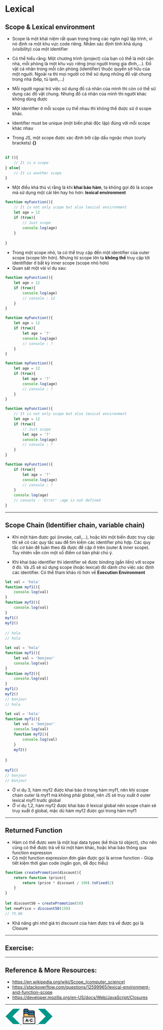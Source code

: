 # Lexical
## Scope & Lexical environment
- Scope là một khái niệm rất quan trọng trong các ngôn ngữ lập trình, vì nó định ra một khu vực code riêng. Nhằm xác định tính khả dụng (visibility) của một identifier

- Có thể hiểu rằng: Một chương trình (project) của bạn có thể là một căn nhà, mỗi phòng là một khu vực riêng (mọi người trong gia đình,...). Đồ vật cá nhân trong mỗi căn phòng (identifier) thuộc quyền sở hữu của một nguời. Ngoài ra thì mọi người có thể sử dụng những đồ vật chung trong nhà (bếp, tủ lạnh,...)

- Mỗi người ngoại trừ việc sử dụng đồ cá nhân của mình thì còn có thể sử dụng các đồ vật chung. Nhưng đồ cá nhân của mình thì người khác không dùng được

- Một identifier ở mỗi scope cụ thể nhau thì không thể được sử ở scope khác. 

- Identifier must be unique (một biến phải độc lập) đúng với mỗi scope khác nhau

- Trong JS, một scope được xác định bởi cặp dấu ngoặc nhọn (curly brackets) **{}**
```js

if (){
    // It is a scope
} else{
    // It is another scope
}

```

- Một điều khá thú vị rằng là khi **khai báo hàm**, ta không gọi đó là scope mà sử dụng một cái tên hay ho hơn: **lexical environment** 
```js
function myFunction(){
    // It is not only scope but also lexical environment
    let age = 12
    if (true){
        // Just scope
        console.log(age)
    }

}
```
- Trong một scope nhỏ, ta có thể truy cập đến một identifier của outer scope (scope lớn hơn). Nhưng từ scope lớn ta **không thể** truy cập tới identifider ở bất kỳ inner scope (scope nhỏ hơn)
- Quan sát một vài ví dụ sau:

```js
function myFunction(){
    let age = 12
    if (true){
        console.log(age)
        // console : 12
    }
}
```

```js
function myFunction(){
    let age = 12
    if (true){
        let age = '?'
        console.log(age)
        // console : ?
    }
}
```

```js
function myFunction(){
    let age = 12
    if (true){
        let age = '?'
        console.log(age)
        // console : ?
    }
}
```

```js
function myFunction(){
    // It is not only scope but also lexical environment
    let age = 12
    if (true){
        // Just scope
        let age = '?'
        console.log(age)
        // console : ?
    }
}
```


```js
function myFunction(){
    if (true){
        let age = '?'
        console.log(age)
        // console : ?
    }
    console.log(age)
    // console : 'Error' :age is not defined
}
```

---

## Scope Chain (Identifier chain, variable chain)
- Khi một hàm được gọi (invoke, call,...), hoặc khi một biến được truy cập thì sẽ có các quy tắc sau để tìm kiếm các identifier phù hợp. Các quy tắc cơ bản để tuân theo đã được đề cập ở trên (outer & inner scope). Tuy nhiên vẫn còn một số điểm cơ bản phải chú ý.

- Khi khai báo identifier thì identifier sẽ được binding (gắn liền) với scope ở đó. Và JS sẽ sử dụng scope (hoặc lexical) đó dành cho việc xác định các identifier. Có thể tham khảo rõ hơn về **Execution Environment**

```js
let val = 'hola'
function myf1(){
    console.log(val)
}
function myf2(){
    console.log(val)
}
myf1()  
myf2() 

// hola
// hola
```

```js
let val = 'hola'
function myf1(){
    let val = 'bonjour'
    console.log(val)
}
function myf2(){
    console.log(val)
}
myf1()  
myf2()  
// bonjour
// hola
```

```js
let val = 'hola'
function myf1(){
    let val = 'bonjour'
    console.log(val)
    function myf2(){
        console.log(val)
    }
    myf2() 

}

myf1()  
// bonjour
// bonjour

```
- Ở ví dụ 3, hàm myf2 được khai báo ở trong hàm myf1, nên khi scope chain outer là myf1 mà không phải global, nên JS sẽ truy xuất ở outer lexical myf1 trước global
- Ở ví dụ 1,2, hàm myf2 được khai báo ở lexical global nên scope chain sẽ truy xuất ở global, mặc dù hàm myf2 được gọi trong hàm myf1 
---

## Returned Function
- Hàm có thể được xem là một loại data types (kế thừa từ object), cho nên cũng có thể được trả về từ một hàm khác, hoặc khai báo thông qua function expression
- Có một function expression đơn giản được gọi là arrow function - Giúp tiết kiệm thời gian code (ngắn gọn, dễ đọc hiểu)

```js
function createPromotion(discount){
    return function (price){
        return (price * discount / 100).toFixed(2)
    }
}

let discount50 = createPromotion(50)
let newPrice = discount50(150)
// 75.00

```
- Khả năng ghi nhớ giá trị discount của hàm được trả về được gọi là Closure
---

## Exercise:

---

## Reference & More Resources: 
* https://en.wikipedia.org/wiki/Scope_(computer_science)
* https://stackoverflow.com/questions/12599965/lexical-environment-and-function-scope
* https://developer.mozilla.org/en-US/docs/Web/JavaScript/Closures
---
<!-- Navigator -->
<div>
<a href="Lecture-09.2.Functions.md">
    <img width=50 src="../sources/left-arrow.svg" >
</a>
<a href="..">
    <img width=50 src="../sources/index.svg" >
</a>
<a href="Lecture-09.4.Callback.md">
    <img  width=50 src="../sources/right-arrow.svg">
    </a>
</div>
<!-- Navigator -->